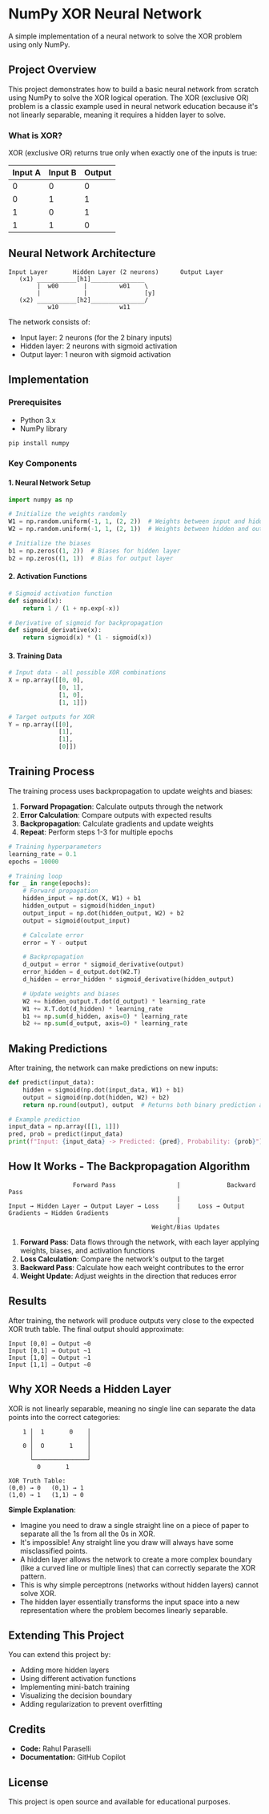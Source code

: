 # NumPy XOR Neural Network

A simple implementation of a neural network to solve the XOR problem using only NumPy.

## Project Overview

This project demonstrates how to build a basic neural network from scratch using NumPy to solve the XOR logical operation. The XOR (exclusive OR) problem is a classic example used in neural network education because it's not linearly separable, meaning it requires a hidden layer to solve.

### What is XOR?

XOR (exclusive OR) returns true only when exactly one of the inputs is true:

| Input A | Input B | Output |
|---------|---------|--------|
| 0       | 0       | 0      |
| 0       | 1       | 1      |
| 1       | 0       | 1      |
| 1       | 1       | 0      |

## Neural Network Architecture

```
Input Layer       Hidden Layer (2 neurons)      Output Layer
   (x1) ___________[h1]_______________  
        |  w00       |         w01    \ 
        |            |                [y]
   (x2) ___________[h2]_______________/
           w10                 w11

```

The network consists of:
- Input layer: 2 neurons (for the 2 binary inputs)
- Hidden layer: 2 neurons with sigmoid activation
- Output layer: 1 neuron with sigmoid activation

## Implementation

### Prerequisites

- Python 3.x
- NumPy library

```bash
pip install numpy
```

### Key Components

#### 1. Neural Network Setup

```python
import numpy as np

# Initialize the weights randomly
W1 = np.random.uniform(-1, 1, (2, 2))  # Weights between input and hidden layer
W2 = np.random.uniform(-1, 1, (2, 1))  # Weights between hidden and output layer

# Initialize the biases
b1 = np.zeros((1, 2))  # Biases for hidden layer
b2 = np.zeros((1, 1))  # Bias for output layer
```

#### 2. Activation Functions

```python
# Sigmoid activation function
def sigmoid(x):
    return 1 / (1 + np.exp(-x))

# Derivative of sigmoid for backpropagation
def sigmoid_derivative(x):
    return sigmoid(x) * (1 - sigmoid(x))
```

#### 3. Training Data

```python
# Input data - all possible XOR combinations
X = np.array([[0, 0],
              [0, 1],
              [1, 0],
              [1, 1]])

# Target outputs for XOR
Y = np.array([[0],
              [1],
              [1],
              [0]])
```

## Training Process

The training process uses backpropagation to update weights and biases:

1. **Forward Propagation**: Calculate outputs through the network
2. **Error Calculation**: Compare outputs with expected results
3. **Backpropagation**: Calculate gradients and update weights
4. **Repeat**: Perform steps 1-3 for multiple epochs

```python
# Training hyperparameters
learning_rate = 0.1
epochs = 10000

# Training loop
for _ in range(epochs):
    # Forward propagation
    hidden_input = np.dot(X, W1) + b1
    hidden_output = sigmoid(hidden_input)
    output_input = np.dot(hidden_output, W2) + b2
    output = sigmoid(output_input)

    # Calculate error
    error = Y - output

    # Backpropagation
    d_output = error * sigmoid_derivative(output)
    error_hidden = d_output.dot(W2.T)
    d_hidden = error_hidden * sigmoid_derivative(hidden_output)

    # Update weights and biases
    W2 += hidden_output.T.dot(d_output) * learning_rate
    W1 += X.T.dot(d_hidden) * learning_rate
    b1 += np.sum(d_hidden, axis=0) * learning_rate
    b2 += np.sum(d_output, axis=0) * learning_rate
```

## Making Predictions

After training, the network can make predictions on new inputs:

```python
def predict(input_data):
    hidden = sigmoid(np.dot(input_data, W1) + b1)
    output = sigmoid(np.dot(hidden, W2) + b2)
    return np.round(output), output  # Returns both binary prediction and probability

# Example prediction
input_data = np.array([[1, 1]])
pred, prob = predict(input_data)
print(f"Input: {input_data} -> Predicted: {pred}, Probability: {prob}")
```

## How It Works - The Backpropagation Algorithm

```
                  Forward Pass                 |             Backward Pass
                                               |
Input → Hidden Layer → Output Layer → Loss     |     Loss → Output Gradients → Hidden Gradients
                                               |
                                        Weight/Bias Updates
```

1. **Forward Pass**: Data flows through the network, with each layer applying weights, biases, and activation functions
2. **Loss Calculation**: Compare the network's output to the target
3. **Backward Pass**: Calculate how each weight contributes to the error
4. **Weight Update**: Adjust weights in the direction that reduces error

## Results

After training, the network will produce outputs very close to the expected XOR truth table. The final output should approximate:

```
Input [0,0] → Output ~0
Input [0,1] → Output ~1
Input [1,0] → Output ~1
Input [1,1] → Output ~0
```

## Why XOR Needs a Hidden Layer

XOR is not linearly separable, meaning no single line can separate the data points into the correct categories:

```
    1 │  1       0    │
      │               │
    0 │  O       1    │
      │               │
      └───────────────┘
        0       1
        
XOR Truth Table:
(0,0) → 0   (0,1) → 1
(1,0) → 1   (1,1) → 0
```

**Simple Explanation**: 
- Imagine you need to draw a single straight line on a piece of paper to separate all the 1s from all the 0s in XOR.
- It's impossible! Any straight line you draw will always have some misclassified points.
- A hidden layer allows the network to create a more complex boundary (like a curved line or multiple lines) that can correctly separate the XOR pattern.
- This is why simple perceptrons (networks without hidden layers) cannot solve XOR.
- The hidden layer essentially transforms the input space into a new representation where the problem becomes linearly separable.

## Extending This Project

You can extend this project by:
- Adding more hidden layers
- Using different activation functions
- Implementing mini-batch training
- Visualizing the decision boundary
- Adding regularization to prevent overfitting

## Credits

- **Code:** Rahul Paraselli
- **Documentation:** GitHub Copilot

## License

This project is open source and available for educational purposes.
